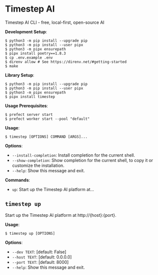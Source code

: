 # Timestep AI

Timestep AI CLI - free, local-first, open-source AI

**Development Setup**:

```console
$ python3 -m pip install --upgrade pip
$ python3 -m pip install --user pipx
$ python3 -m pipx ensurepath
$ pipx install poetry==1.8.3
$ cp .env.example .env
$ direnv allow # See https://direnv.net/#getting-started
$ make
```

**Library Setup**:

```console
$ python3 -m pip install --upgrade pip
$ python3 -m pip install --user pipx
$ python3 -m pipx ensurepath
$ pipx install timestep
```

**Usage Prerequisites**:

```console
$ prefect server start
$ prefect worker start --pool "default"
```

**Usage**:

```console
$ timestep [OPTIONS] COMMAND [ARGS]...
```

**Options**:

* `--install-completion`: Install completion for the current shell.
* `--show-completion`: Show completion for the current shell, to copy it or customize the installation.
* `--help`: Show this message and exit.

**Commands**:

* `up`: Start up the Timestep AI platform at...

## `timestep up`

Start up the Timestep AI platform at http://{host}:{port}.

**Usage**:

```console
$ timestep up [OPTIONS]
```

**Options**:

* `--dev TEXT`: [default: False]
* `--host TEXT`: [default: 0.0.0.0]
* `--port TEXT`: [default: 8000]
* `--help`: Show this message and exit.
